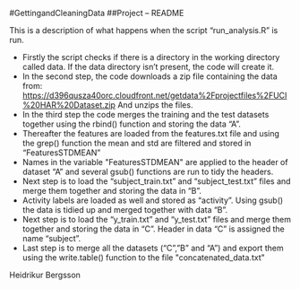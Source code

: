 #GettingandCleaningData
##Project – README

This is a description of what happens when the script “run_analysis.R” is run.

* Firstly the script checks if there is a directory in the working directory called data. If the data directory isn’t present, the code will create it.
* In the second step, the code downloads a zip file containing the data from:     		 				https://d396qusza40orc.cloudfront.net/getdata%2Fprojectfiles%2FUCI%20HAR%20Dataset.zip
And unzips the files.
* In the third step the code merges the training and the test datasets together using the rbind() function and storing the data “A”.
* Thereafter the features are loaded from the features.txt file and using the grep() function the mean and std are filtered and stored in “FeaturesSTDMEAN”
* Names in the variable "FeaturesSTDMEAN" are applied to the header of dataset “A” and several gsub() functions are run to tidy the headers.
* Next step is to load the “subject_train.txt” and “subject_test.txt” files and merge them together and storing the data in “B”.
* Activity labels are loaded as well and stored as “activity”. Using gsub() the data is tidied up and merged together with data “B”.
* Next step is to load the “y_train.txt” and “y_test.txt” files and merge them together and storing the data in “C”. Header in data “C” is assigned the name “subject”.
* Last step is to merge all the datasets (“C”,”B” and “A”) and export them using the write.table() function to the file "concatenated_data.txt"

 Heidrikur Bergsson
